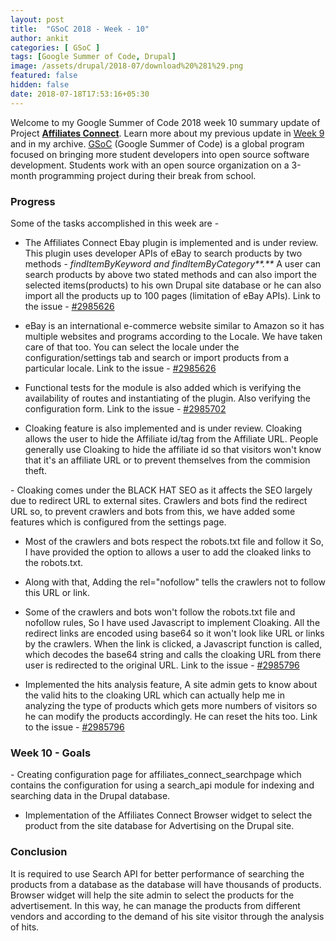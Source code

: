 ```yaml
---
layout: post
title:  "GSoC 2018 - Week - 10"
author: ankit
categories: [ GSoC ]
tags: [Google Summer of Code, Drupal]
image: /assets/drupal/2018-07/download%20%281%29.png
featured: false
hidden: false
date: 2018-07-18T17:53:16+05:30
---
```


Welcome to my Google Summer of Code 2018 week 10 summary update of Project [**Affiliates Connect**](https://drupal.org/project/affiliates_connect). Learn more about my previous update in [Week 9](http://ankitjain28.me/gsoc-2018-week-9) and in my archive. [GSoC](https://summerofcode.withgoogle.com/) (Google Summer of Code) is a global program focused on bringing more student developers into open source software development. Students work with an open source organization on a 3-month programming project during their break from school.

### **Progress**

Some of the tasks accomplished in this week are -

- The Affiliates Connect Ebay plugin is implemented and is under review. This plugin uses developer APIs of eBay to search products by two methods - _findItemByKeyword and findItemByCategory**.**_ A user can search products by above two stated methods and can also import the selected items(products) to his own Drupal site database or he can also import all the products up to 100 pages (limitation of eBay APIs). Link to the issue - [#2985626](https://www.drupal.org/project/affiliates_connect_ebay/issues/2985626)

- eBay is an international e-commerce website similar to Amazon so it has multiple websites and programs according to the Locale. We have taken care of that too. You can select the locale under the configuration/settings tab and search or import products from a particular locale. Link to the issue - [#2985626](https://www.drupal.org/project/affiliates_connect_ebay/issues/2985626)

- Functional tests for the module is also added which is verifying the availability of routes and instantiating of the plugin. Also verifying the configuration form. Link to the issue - [#2985702](https://www.drupal.org/project/affiliates_connect_ebay/issues/2985702)

- Cloaking feature is also implemented and is under review. Cloaking allows the user to hide the Affiliate id/tag from the Affiliate URL. People generally use Cloaking to hide the affiliate id so that visitors won't know that it's an affiliate URL or to prevent themselves from the commision theft.

- Cloaking comes under the BLACK HAT SEO as it affects the SEO largely due to redirect URL to external sites. Crawlers and bots find the redirect URL so, to prevent crawlers and bots from this, we have added some features which is configured from the settings page.

- Most of the crawlers and bots respect the robots.txt file and follow it So, I have provided the option to allows a user to add the cloaked links to the robots.txt.

- Along with that, Adding the rel="nofollow" tells the crawlers not to follow this URL or link.

- Some of the crawlers and bots won't follow the robots.txt file and nofollow rules, So I have used Javascript to implement Cloaking. All the redirect links are encoded using base64 so it won't look like URL or links by the crawlers. When the link is clicked, a Javascript function is called, which decodes the base64 string and calls the cloaking URL from there user is redirected to the original URL. Link to the issue - [#2985796](https://www.drupal.org/project/affiliates_connect/issues/2985796)

- Implemented the hits analysis feature, A site admin gets to know about the valid hits to the cloaking URL which can actually help me in analyzing the type of products which gets more numbers of visitors so he can modify the products accordingly. He can reset the hits too. Link to the issue - [#2985796](https://www.drupal.org/project/affiliates_connect/issues/2985796)

### **Week 10 - Goals**

- Creating configuration page for affiliates_connect_searchpage which contains the configuration for using a search_api module for indexing and searching data in the Drupal database.

- Implementation of the Affiliates Connect Browser widget to select the product from the site database for Advertising on the Drupal site.

### **Conclusion**

It is required to use Search API for better performance of searching the products from a database as the database will have thousands of products. Browser widget will help the site admin to select the products for the advertisement. In this way, he can manage the products from different vendors and according to the demand of his site visitor through the analysis of hits.